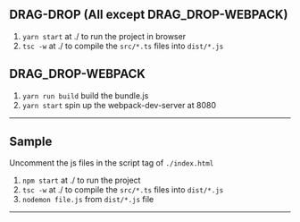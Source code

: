 ## DRAG-DROP (All except DRAG_DROP-WEBPACK)
1. `yarn start` at ./ to run the project in browser
2. `tsc -w` at ./ to compile the `src/*.ts` files into `dist/*.js`

## DRAG_DROP-WEBPACK
1. `yarn run build` build the bundle.js
2. `yarn start` spin up the webpack-dev-server at 8080


---

## Sample
Uncomment the js files in the script tag of `./index.html`

1. `npm start` at ./ to run the project
2. `tsc -w` at ./ to compile the `src/*.ts` files into `dist/*.js`
3. `nodemon file.js` from `dist/*.js` file

---